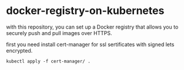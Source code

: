 # docker-registry-on-kubernetes

with this repository, you can set up a Docker registry that allows you to securely push and pull images over HTTPS.

first you need install cert-manager for ssl sertificates with signed lets encrypted. 

```
kubectl apply -f cert-manager/ .
```
